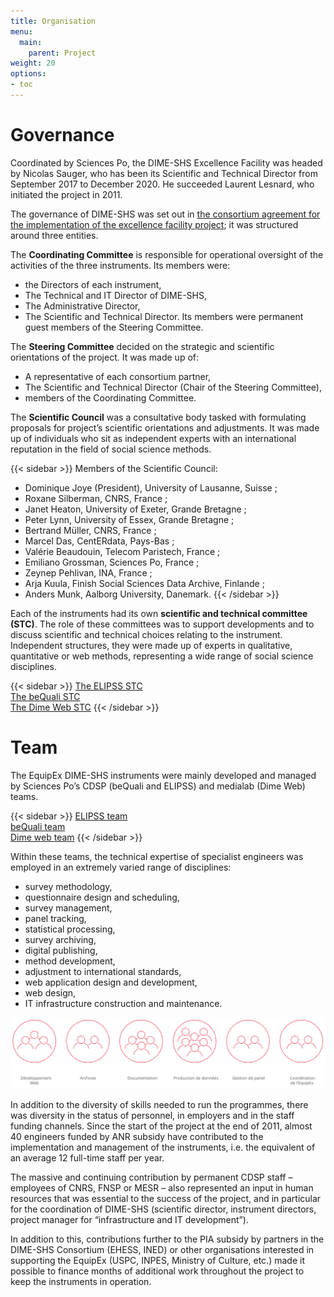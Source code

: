 ```yaml
---
title: Organisation
menu:
  main:
    parent: Project
weight: 20
options:
- toc
---
```

# Governance
Coordinated by Sciences Po, the DIME-SHS Excellence Facility was headed by Nicolas Sauger, who has been its Scientific and Technical Director from September 2017 to December 2020. He succeeded Laurent Lesnard, who initiated the project in 2011.

The governance of DIME-SHS was set out in [the consortium agreement for the implementation of the excellence facility project](/docs/DIME-SHS_ACCORDCONSORTIUM.pdf); it was structured around three entities.

The **Coordinating Committee** is responsible for operational oversight of the activities of the three instruments.
Its members were:
-	the Directors of each instrument,
-	The Technical and IT Director of DIME-SHS,
-	The Administrative Director,
-	The Scientific and Technical Director.
Its members were permanent guest members of the Steering Committee.

The **Steering Committee** decided on the strategic and scientific orientations of the project.
It was made up of:
-	A representative of each consortium partner,
-	The Scientific and Technical Director (Chair of the Steering Committee),
-	members of the Coordinating Committee.

 The **Scientific Council** was a consultative body tasked with formulating proposals for project’s scientific orientations and adjustments.
 It was made up of individuals who sit as independent experts with an international reputation in the field of social science methods.

{{< sidebar >}}
Members of the Scientific Council:

- Dominique Joye (President), University of Lausanne, Suisse ;
- Roxane Silberman, CNRS, France ;
- Janet Heaton, University of Exeter, Grande Bretagne ;
- Peter Lynn, University of Essex, Grande Bretagne ;
- Bertrand Müller, CNRS, France ;
- Marcel Das, CentERdata, Pays-Bas ;
- Valérie Beaudouin, Telecom Paristech, France ;
- Emiliano Grossman, Sciences Po, France ;
- Zeynep Pehlivan, INA, France ;
- Arja Kuula, Finish Social Sciences Data Archive, Finlande ;
- Anders Munk, Aalborg University, Danemark.
{{< /sidebar >}}

Each of the instruments had its own **scientific and technical committee (STC)**. The role of these committees was to support developments and to discuss scientific and technical choices relating to the instrument. Independent structures, they were made up of experts in qualitative, quantitative or web methods, representing a wide range of social science disciplines.

{{< sidebar >}}
[The ELIPSS STC](http://quanti.dime-shs.sciences-po.fr/fr/lorganisation/#790)<br>
[The beQuali STC](http://bequali.fr/fr/propos/#cst)<br>
[The Dime Web STC](http://dimeweb.dime-shs.sciences-po.fr/#team)
{{< /sidebar >}}

# Team
The EquipEx DIME-SHS instruments were mainly developed and managed by Sciences Po’s CDSP (beQuali and ELIPSS) and medialab (Dime Web) teams.

{{< sidebar >}}
[ELIPSS team](http://quanti.dime-shs.sciences-po.fr/fr/lorganisation/#813)<br>
[beQuali team](http://bequali.fr/fr/propos/#13687)<br>
[Dime web team](http://dimeweb.dime-shs.sciences-po.fr/#team)
{{< /sidebar >}}

Within these teams, the technical expertise of specialist engineers was employed in an extremely varied range of disciplines:

- survey methodology,
- questionnaire design and scheduling,
- survey management,
- panel tracking,
- statistical processing,
- survey archiving,
- digital publishing,
- method development,
- adjustment to international standards,
- web application design and development,
- web design,
- IT infrastructure construction and maintenance.

<a href="/img/reperes/schemas_bilan-en.svg" target="_blank"><img src="/img/reperes/schemas_bilan.svg"></a>

In addition to the diversity of skills needed to run the programmes, there was diversity in the status of personnel, in employers and in the staff funding channels.
Since the start of the project at the end of 2011, almost 40 engineers funded by ANR subsidy have contributed to the implementation and management of the instruments, i.e. the equivalent of an average 12 full-time staff per year.

The massive and continuing contribution by permanent CDSP staff – employees of CNRS, FNSP or MESR – also represented an input in human resources that was essential to the success of the project, and in particular for the coordination of DIME-SHS (scientific director, instrument directors, project manager for “infrastructure and IT development”).

In addition to this, contributions further to the PIA subsidy by partners in the DIME-SHS Consortium (EHESS, INED) or other organisations interested in supporting the EquipEx (USPC, INPES, Ministry of Culture, etc.) made it possible to finance months of additional work throughout the project to keep the instruments in operation.

